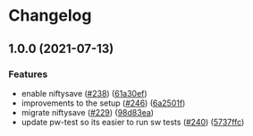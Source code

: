 # Changelog

## 1.0.0 (2021-07-13)


### Features

* enable niftysave ([#238](https://www.github.com/ipfs-shipyard/nft.storage/issues/238)) ([61a30ef](https://www.github.com/ipfs-shipyard/nft.storage/commit/61a30efea3879ec38ba97d0e5b4d300182b50908))
* improvements to the setup ([#246](https://www.github.com/ipfs-shipyard/nft.storage/issues/246)) ([6a2501f](https://www.github.com/ipfs-shipyard/nft.storage/commit/6a2501f5c340af87c1571886961920280afec249))
* migrate niftysave ([#229](https://www.github.com/ipfs-shipyard/nft.storage/issues/229)) ([98d83ea](https://www.github.com/ipfs-shipyard/nft.storage/commit/98d83ea00a26363632ddaa33ab632831218f5a1e))
* update pw-test so its easier to run sw tests ([#240](https://www.github.com/ipfs-shipyard/nft.storage/issues/240)) ([5737ffc](https://www.github.com/ipfs-shipyard/nft.storage/commit/5737ffcb0323e20b31fdabdd305da075b92a9047))
